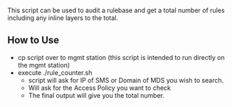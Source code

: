 This script can be used to audit a rulebase and get a total number of rules including any inline layers to the total.


## How to Use ##
- cp script over to mgmt station (this script is intended to run directly on the mgmt station)
- execute ./rule_counter.sh
   - script will ask for IP of SMS or Domain of MDS you wish to search.
   - Will ask for the Access Policy you want to check
   - The final output will give you the total number.
